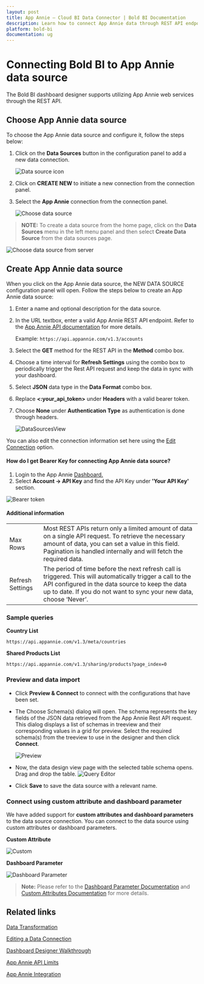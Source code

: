 ```yaml
---
layout: post
title: App Annie – Cloud BI Data Connector | Bold BI Documentation
description: Learn how to connect App Annie data through REST API endpoint with Bold BI Cloud and create data source for dashboard configuration.
platform: bold-bi
documentation: ug
---
```


# Connecting Bold BI to App Annie data source

The Bold BI dashboard designer supports utilizing App Annie web services through the REST API.

## Choose App Annie data source

To choose the App Annie data source and configure it, follow the steps below:

1. Click on the **Data Sources** button in the configuration panel to add a new data connection.
   
   ![Data source icon](/static/assets/working-with-datasource/data-connectors/images/common/DataSourcesIcon.png)
   
2. Click on **CREATE NEW** to initiate a new connection from the connection panel.
3. Select the **App Annie** connection from the connection panel.

    ![Choose data source](/static/assets/working-with-datasource/data-connectors/images/app-annie/ChooseDS.png)

> **NOTE:**  To create a data source from the home page, click on the **Data Sources** menu in the left menu panel and then select **Create Data Source** from the data sources page.

   ![Choose data source from server](/static/assets/working-with-datasource/data-connectors/images/app-annie/ChooseDS_server.png)

## Create App Annie data source
When you click on the App Annie data source, the NEW DATA SOURCE configuration panel will open. Follow the steps below to create an App Annie data source:
1. Enter a name and optional description for the data source.
2. In the URL textbox, enter a valid App Annie REST API endpoint. Refer to the [App Annie API documentation](https://support.appannie.com/hc/en-us) for more details.

    Example: `https://api.appannie.com/v1.3/accounts`

3. Select the **GET** method for the REST API in the **Method** combo box.
4. Choose a time interval for **Refresh Settings** using the combo box to periodically trigger the Rest API request and keep the data in sync with your dashboard.
5. Select **JSON** data type in the **Data Format** combo box.
6. Replace **&lt;:your_api_token&gt;** under **Headers** with a valid bearer token.
7. Choose **None** under **Authentication Type** as authentication is done through headers.

    ![DataSourcesView](/static/assets/working-with-datasource/data-connectors/images/app-annie/DataSourcesView.png)

You can also edit the connection information set here using the [Edit Connection](/working-with-data-sources/editing-a-data-connection/) option.

#### How do I get Bearer Key for connecting App Annie data source?

1. Login to the App Annie [Dashboard.](https://www.data.ai/account/login/?_ref=header)
2. Select **Account -> API Key** and find the API Key under **'Your API Key'** section.

![Bearer token](/static/assets/working-with-datasource/data-connectors/images/app-annie/BearerToken.png)

#### Additional information
<table width="600">
<tr>
<td>
Max Rows
</td>
<td>
Most REST APIs return only a limited amount of data on a single API request. To retrieve the necessary amount of data, you can set a value in this field. Pagination is handled internally and will fetch the required data.
</td>
</tr>
<tr>
<td>
Refresh Settings
</td>
<td>
The period of time before the next refresh call is triggered. This will automatically trigger a call to the API configured in the data source to keep the data up to date. If you do not want to sync your new data, choose ‘Never’.
</td>
</tr>
</table>

### Sample queries

**Country List**

`https://api.appannie.com/v1.3/meta/countries`

**Shared Products List**

`https://api.appannie.com/v1.3/sharing/products?page_index=0`

### Preview and data import
* Click **Preview & Connect** to connect with the configurations that have been set.
* The Choose Schema(s) dialog will open. The schema represents the key fields of the JSON data retrieved from the App Annie Rest API request. This dialog displays a list of schemas in treeview and their corresponding values in a grid for preview. Select the required schema(s) from the treeview to use in the designer and then click **Connect**.

   ![Preview](/static/assets/working-with-datasource/data-connectors/images/common/Preview.png)

* Now, the data design view page with the selected table schema opens. Drag and drop the table.
   ![Query Editor](/static/assets/working-with-datasource/data-connectors/images/common/QueryEditor.png)

* Click **Save** to save the data source with a relevant name.

### Connect using custom attribute and dashboard parameter

We have added support for **custom attributes and dashboard parameters** to the data source connection. You can connect to the data source using custom attributes or dashboard parameters.

**Custom Attribute**

![Custom](/static/assets/working-with-datasource/data-connectors/images/app-annie/Custom.png)

**Dashboard Parameter**

![Dashboard Parameter](/static/assets/working-with-datasource/data-connectors/images/app-annie/Dashboardparameter.png)

>**Note:** Please refer to the [Dashboard Parameter Documentation](https://help.boldbi.com/working-with-data-sources/dashboard-parameter/) and [Custom Attributes Documentation](https://help.boldbi.com/working-with-data-sources/configuring-custom-attribute/) for more details.

## Related links
[Data Transformation](/working-with-data-sources/data-modeling/joining-table/)

[Editing a Data Connection](/working-with-data-sources/editing-a-data-connection/)   

[Dashboard Designer Walkthrough](/getting-started/creating-dashboard/)

[App Annie API Limits](https://www.appannie.com/en/legal/terms/#analytics)

[App Annie Integration](https://www.boldbi.com/integrations/data-ai)